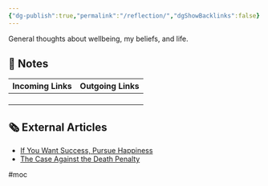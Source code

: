 ```yaml
---
{"dg-publish":true,"permalink":"/reflection/","dgShowBacklinks":false}
---
```



General thoughts about wellbeing, my beliefs, and life.

## 📔 Notes

| Incoming Links | Outgoing Links |
| -------------- | -------------- |
| <ul></ul>      | <ul></ul>      |


## 🗞 External Articles

- [If You Want Success, Pursue Happiness](https://www.theatlantic.com/family/archive/2022/10/prioritizing-happiness-before-success/671714/?utm_source=feed)
- [The Case Against the Death Penalty](https://www.theatlantic.com/newsletters/archive/2022/10/the-case-against-the-death-penalty/671716/?utm_source=feed)


#moc 